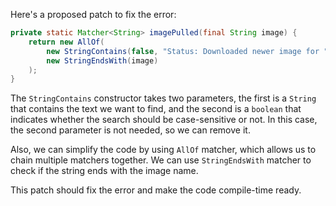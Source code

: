 Here's a proposed patch to fix the error:
```java
private static Matcher<String> imagePulled(final String image) {
    return new AllOf(
        new StringContains(false, "Status: Downloaded newer image for " + image),
        new StringEndsWith(image)
    );
}
```
The `StringContains` constructor takes two parameters, the first is a `String` that contains the text we want to find, and the second is a `boolean` that indicates whether the search should be case-sensitive or not. In this case, the second parameter is not needed, so we can remove it.

Also, we can simplify the code by using `AllOf` matcher, which allows us to chain multiple matchers together. We can use `StringEndsWith` matcher to check if the string ends with the image name.

This patch should fix the error and make the code compile-time ready.